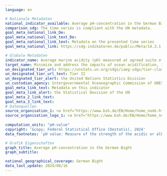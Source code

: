 ```yaml
---
language: en    

# Nationale Metadaten    
national_indicator_available: Average pH-concentration in the German Bight    
comparison_sdg: The time series is compliant with the UN metadata.    
goal_meta_national_link_De: 
goal_meta_national_link_text_De: 
goal_meta_national_link_text: Metadata on the presented time series
goal_meta_national_link: https://sdg-indikatoren.de/public/Meta/14.3.1.pdf    

# Globale Metadaten    
indicator_name: Average marine acidity (pH) measured at agreed suite of representative sampling stations    
target_name: Minimize and address the impacts of ocean acidification, including through enhanced scientific cooperation at all levels    
un_designated_tier_url: https://unstats.un.org/sdgs/iaeg-sdgs/tier-classification/    
un_designated_tier_url_text: Tier II    
un_desgnated_tier_alert: the United Nations Statistics Division    
un_custodian_agency: Intergovernmental Oceanographic Commission of UNESCO (IOC-UNESCO)    
goal_meta_link_text: Metadata on this indicator    
goal_meta_link_alert: the Statistical Devision of the UN    
goal_meta_2_link_text:     
goal_meta_3_link_text:         
# Datenquellen
source_organisation_1: <a href="https://www.bsh.de/EN/Home/home_node.htm" target="_blank" onclick="return confirm_alert('the Federal Maritime and Hydrographic Agency','En');"> Federal Maritime and Hydrographic Agency </a>
source_organisation_logo_1: <a href="https://www.bsh.de/EN/Home/home_node.htm" target="_blank" onclick="return confirm_alert('the Federal Maritime and Hydrographic Agency','En');"><img src="https://sdg-indikatoren.de/public/OrgImgEn/bsh.png" alt="Logo bsh" style="height:60px; width:148px"/></a>
    
computation_units: "pH-value"    
copyright: '&copy; Federal Statistical Office (Destatis), 2024'    
data_footnotes: 'pH value: Measure of the strength of the acidic or alkaline effect of an watery solution.<br>• ph < 7 acidic.<br>• ph = 7 neutral.<br>• ph > 7 alkaline (basic).<br>• The data is based on a special evaluation and is not publicly available.<br>• 2023 preliminary data.'    

# Grafik Eigenschaften    
graph_title: Average pH-concentration in the German Bight
graph_subtitle:     

national_geographical_coverage: German Bight    
data_last_update: 2024/08/16    
---
```


<span></span>
